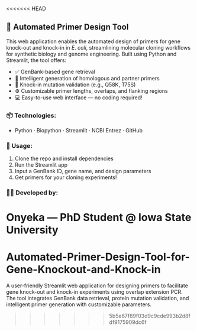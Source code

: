<<<<<<< HEAD
## 🔬 Automated Primer Design Tool

This web application enables the automated design of primers for gene knock-out and knock-in in *E. coli*, streamlining molecular cloning workflows for synthetic biology and genome engineering. Built using Python and Streamlit, the tool offers:

- ✅ GenBank-based gene retrieval
- 🧬 Intelligent generation of homologous and partner primers
- 🧪 Knock-in mutation validation (e.g., Q58K, T75S)
- ⚙️ Customizable primer lengths, overlaps, and flanking regions
- 💻 Easy-to-use web interface — no coding required!

### 📦 Technologies:
- Python · Biopython · Streamlit · NCBI Entrez · GitHub

### 📁 Usage:
1. Clone the repo and install dependencies
2. Run the Streamlit app
3. Input a GenBank ID, gene name, and design parameters
4. Get primers for your cloning experiments!

### 👨‍🔬 Developed by:
Onyeka —  PhD Student @ Iowa State University
=======
# Automated-Primer-Design-Tool-for-Gene-Knockout-and-Knock-in
A user-friendly Streamlit web application for designing primers to facilitate gene knock-out and knock-in experiments using overlap extension PCR. The tool integrates GenBank data retrieval, protein mutation validation, and intelligent primer generation with customizable parameters. 
>>>>>>> 5b5e67f89f03d9c9cde993b2d8fdf9175909dc6f
